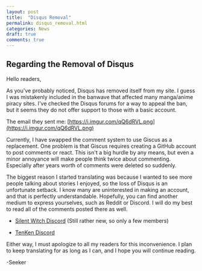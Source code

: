 ```yaml
---
layout: post
title:  "Disqus Removal"
permalink: disqus_removal.html
categories: News
draft: true
comments: true
---
```

<h2>Regarding the Removal of Disqus</h2>

Hello readers,

As you've probably noticed, Disqus has removed itself from my site. I guess I was mistakenly included in the banwave that affected many manga/anime piracy sites. I've checked the Disqus forums for a way to appeal the ban, but it seems they do not offer support to those with a basic account.

The email they sent me: [https://i.imgur.com/qQ6dRVL.png](https://i.imgur.com/qQ6dRVL.png)

Currently, I have swapped the comment system to use Giscus as a replacement. One problem is that Giscus requires creating a GitHub account to post comments or react. This isn't a big hurdle by any means, but even a minor annoyance will make people think twice about commenting. Especially after years worth of comments were deleted so suddenly.

The biggest reason I started translating was because I wanted to see more people talking about stories I enjoyed, so the loss of Disqus is an unfortunate setback. I know many are uninterested in making an account, and that is perfectly understandable. Hopefully, you can find another medium to express yourselves, such as Reddit or Discord. I will do my best to read all of the comments posted there as well.

- [Silent Witch Discord](https://discord.gg/sWwAXYpVP7) (Still rather new, so only a few members)

- [TenKen Discord](https://discord.com/invite/VQ32Ywm)

Either way, I must apologize to all my readers for this inconvenience. I plan to keep translating for as long as I can, and I hope you will continue reading.

-Seeker




